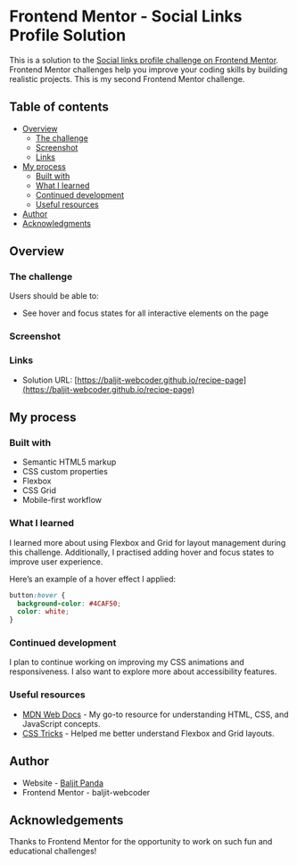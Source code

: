 # Frontend Mentor - Social Links Profile Solution

This is a solution to the [Social links profile challenge on Frontend Mentor](https://www.frontendmentor.io/challenges/social-links-profile-UG32l9m6dQ). Frontend Mentor challenges help you improve your coding skills by building realistic projects. This is my second Frontend Mentor challenge.

## Table of contents

- [Overview](#overview)
  - [The challenge](#the-challenge)
  - [Screenshot](#screenshot)
  - [Links](#links)
- [My process](#my-process)
  - [Built with](#built-with)
  - [What I learned](#what-i-learned)
  - [Continued development](#continued-development)
  - [Useful resources](#useful-resources)
- [Author](#author)
- [Acknowledgments](#acknowledgments)

## Overview

### The challenge

Users should be able to:

- See hover and focus states for all interactive elements on the page

### Screenshot



### Links

- Solution URL: [https://baljit-webcoder.github.io/recipe-page](https://baljit-webcoder.github.io/recipe-page)

## My process

### Built with

- Semantic HTML5 markup
- CSS custom properties
- Flexbox
- CSS Grid
- Mobile-first workflow

### What I learned

I learned more about using Flexbox and Grid for layout management during this challenge. Additionally, I practised adding hover and focus states to improve user experience.

Here’s an example of a hover effect I applied:

```css
button:hover {
  background-color: #4CAF50;
  color: white;
}
```

### Continued development

I plan to continue working on improving my CSS animations and responsiveness. I also want to explore more about accessibility features.

### Useful resources

- [MDN Web Docs](https://developer.mozilla.org/) - My go-to resource for understanding HTML, CSS, and JavaScript concepts.
- [CSS Tricks](https://css-tricks.com/) - Helped me better understand Flexbox and Grid layouts.

## Author

- Website - [Baljit Panda](https://yourownsite.rf.gd)
- Frontend Mentor - baljit-webcoder

## Acknowledgements

Thanks to Frontend Mentor for the opportunity to work on such fun and educational challenges!

